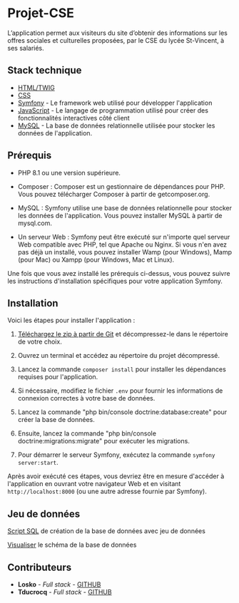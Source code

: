 # Projet-CSE
L’application permet aux visiteurs du site d’obtenir des informations sur les offres sociales et culturelles proposées, par le CSE du lycée St-Vincent, à ses salariés.


## Stack technique
* [HTML/TWIG](https://developer.mozilla.org/fr/docs/Web/HTML)
* [CSS](https://developer.mozilla.org/fr/docs/Web/CSS)
* [Symfony](https://symfony.com/) - Le framework web utilisé pour développer l'application
* [JavaScript](https://developer.mozilla.org/fr/docs/Web/JavaScript) - Le langage de programmation utilisé pour créer des fonctionnalités interactives côté client
* [MySQL](https://dev.mysql.com/doc/) - La base de données relationnelle utilisée pour stocker les données de l'application.


## Prérequis
- PHP 8.1 ou une version supérieure.

- Composer : Composer est un gestionnaire de dépendances pour PHP. Vous pouvez télécharger Composer à partir de getcomposer.org.

- MySQL : Symfony utilise une base de données relationnelle pour stocker les données de l'application. Vous pouvez installer MySQL à partir de mysql.com.

- Un serveur Web : Symfony peut être exécuté sur n'importe quel serveur Web compatible avec PHP, tel que Apache ou Nginx. Si vous n'en avez pas déjà un installé, vous pouvez installer Wamp (pour Windows), Mamp (pour Mac) ou Xampp (pour Windows, Mac et Linux).

Une fois que vous avez installé les prérequis ci-dessus, vous pouvez suivre les instructions d'installation spécifiques pour votre application Symfony.

## Installation
Voici les étapes pour installer l'application :

1. [Téléchargez le zip à partir de Git](https://github.com/0xLosko/Projet-CSE) et décompressez-le dans le répertoire de votre choix.

2. Ouvrez un terminal et accédez au répertoire du projet décompressé.

3. Lancez la commande `composer install` pour installer les dépendances requises pour l'application.

4. Si nécessaire, modifiez le fichier `.env` pour fournir les informations de connexion correctes à votre base de données.

5. Lancez la commande "php bin/console doctrine:database:create" pour créer la base de données.

6. Ensuite, lancez la commande "php bin/console doctrine:migrations:migrate" pour exécuter les migrations.

7. Pour démarrer le serveur Symfony, exécutez la commande `symfony server:start`.

Après avoir exécuté ces étapes, vous devriez être en mesure d'accéder à l'application en ouvrant votre navigateur Web et en visitant `http://localhost:8000` (ou une autre adresse fournie par Symfony).


## Jeu de données
[Script SQL](https://github.com/0xLosko/Projet-CSE/blob/main/public/annexes/database/script_cse.sql) de création de la base de données avec jeu de données

[Visualiser](https://github.com/0xLosko/Projet-CSE/blob/main/public/annexes/database/database_cse.docx) le schéma de la base de données



## Contributeurs

* **Losko** - *Full stack* - [GITHUB](https://github.com/0xLosko)
* **Tducrocq** - *Full stack* - [GITHUB](https://github.com/Tdcrq)

